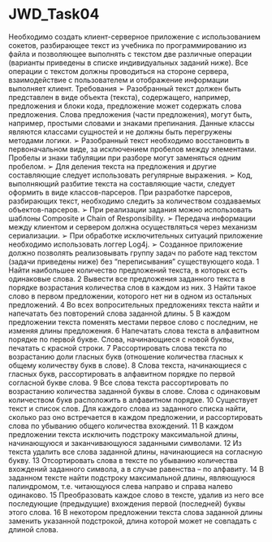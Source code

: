 # JWD_Task04
Необходимо создать клиент-серверное приложение с использованием сокетов, разбирающее текст из учебника по программированию из файла и позволяющее выполнять с текстом две различные операции (варианты приведены в списке индивидуальных заданий ниже). Все операции с текстом должны проводиться на стороне сервера, взаимодействие с пользователем и отображение информации выполняет клиент.
Требования
➢ Разобранный текст должен быть представлен в виде объекта (текста), содержащего, например, предложения и блоки кода, предложение может содержать слова предложения. Слова предложения (части предложения), могут быть, например, простыми словами и знаками препинания. Данные классы являются классами сущностей и не должны быть перегружены методами логики.
➢ Разобранный текст необходимо восстановить в первоначальном виде, за исключением пробелов между элементами. Пробелы и знаки табуляции при разборе могут заменяться одним пробелом.
➢ Для деления текста на предложения и другие составляющие следует использовать регулярные выражения.
➢ Код, выполняющий разбитие текста на составляющие части, следует оформить в виде классов-парсеров. При разработке парсеров, разбирающих текст, необходимо следить за количеством создаваемых объектов-парсеров.
➢ При реализации задания можно использовать шаблоны Composite и Chain of Responsibility.
➢ Передача информации между клиентом и сервером должна осуществляться через механизм сериализации.
➢ При обработке исключительных ситуаций приложение необходимо использовать логгер Log4j.
➢ Созданное приложение должно позволять реализовывать группу задач по работе над текстом (задачи приведены ниже) без “переписывания” существующего кода.
1
Найти наибольшее количество предложений текста, в которых есть одинаковые слова.
2
Вывести все предложения заданного текста в порядке возрастания количества слов в каждом из них.
3
Найти такое слово в первом предложении, которого нет ни в одном из остальных предложений.
4
Во всех вопросительных предложениях текста найти и напечатать без повторений слова заданной длины.
5
В каждом предложении текста поменять местами первое слово с последним, не изменяя длины предложения.
6
Напечатать слова текста в алфавитном порядке по первой букве. Слова, начинающиеся с новой буквы, печатать с красной строки.
7
Рассортировать слова текста по возрастанию доли гласных букв (отношение количества гласных к общему количеству букв в слове).
8
Слова текста, начинающиеся с гласных букв, рассортировать в алфавитном порядке по первой согласной букве слова.
9
Все слова текста рассортировать по возрастанию количества заданной буквы в слове. Слова с одинаковым количеством букв расположить в алфавитном порядке.
10
Существует текст и список слов. Для каждого слова из заданного списка найти, сколько раз оно встречается в каждом предложении, и рассортировать слова по убыванию общего количества вхождений.
11
В каждом предложении текста исключить подстроку максимальной длины, начинающуюся и заканчивающуюся заданными символами.
12
Из текста удалить все слова заданной длины, начинающиеся на согласную букву.
13
Отсортировать слова в тексте по убыванию количества вхождений заданного символа, а в случае равенства – по алфавиту.
14
В заданном тексте найти подстроку максимальной длины, являющуюся палиндромом, т.е. читающуюся слева направо и справа налево одинаково.
15
Преобразовать каждое слово в тексте, удалив из него все последующие (предыдущие) вхождения первой (последней) буквы этого слова.
16
В некотором предложении текста слова заданной длины заменить указанной подстрокой, длина которой может не совпадать с длиной слова.
